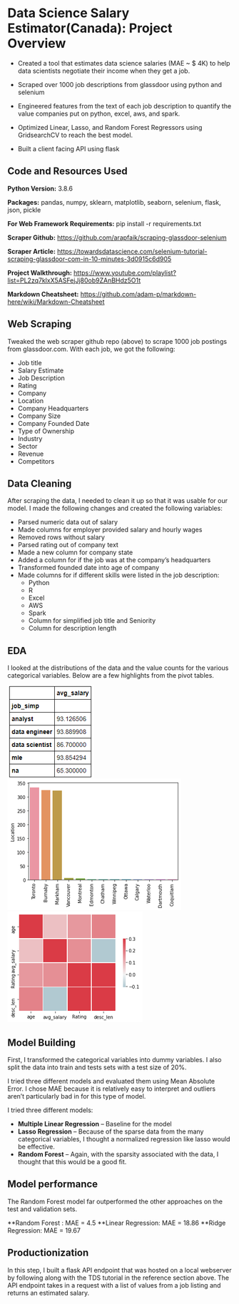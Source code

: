 # Data Science Salary Estimator(Canada): Project Overview
* Created a tool that estimates data science salaries (MAE ~ $ 4K) to help data scientists negotiate their income when they get a job.

* Scraped over 1000 job descriptions from glassdoor using python and selenium

* Engineered features from the text of each job description to quantify the value companies put on python, excel, aws, and spark.

* Optimized Linear, Lasso, and Random Forest Regressors using GridsearchCV to reach the best model.

* Built a client facing API using flask

## Code and Resources Used

**Python Version:** 3.8.6

**Packages:** pandas, numpy, sklearn, matplotlib, seaborn, selenium, flask, json, pickle

**For Web Framework Requirements:** pip install -r requirements.txt

**Scraper Github:** https://github.com/arapfaik/scraping-glassdoor-selenium

**Scraper Article:** https://towardsdatascience.com/selenium-tutorial-scraping-glassdoor-com-in-10-minutes-3d0915c6d905

**Project Walkthrough:** https://www.youtube.com/playlist?list=PL2zq7klxX5ASFejJj80ob9ZAnBHdz5O1t

**Markdown Cheatsheet:** https://github.com/adam-p/markdown-here/wiki/Markdown-Cheatsheet

## Web Scraping
Tweaked the web scraper github repo (above) to scrape 1000 job postings from glassdoor.com. With each job, we got the following:

* Job title
* Salary Estimate
* Job Description
* Rating
* Company
* Location
* Company Headquarters
* Company Size
* Company Founded Date
* Type of Ownership
* Industry
* Sector
* Revenue
* Competitors
## Data Cleaning
After scraping the data, I needed to clean it up so that it was usable for our model. I made the following changes and created the following variables:

* Parsed numeric data out of salary
* Made columns for employer provided salary and hourly wages
* Removed rows without salary
* Parsed rating out of company text
* Made a new column for company state
* Added a column for if the job was at the company’s headquarters
* Transformed founded date into age of company
* Made columns for if different skills were listed in the job description:
  * Python
  * R
  * Excel
  * AWS
  * Spark
  * Column for simplified job title and Seniority
  * Column for description length

## EDA
I looked at the distributions of the data and the value counts for the various categorical variables. Below are a few highlights from the pivot tables.

![](images/salary_by_pos.png)
![](images/location.png)
![](images/correlation.png)

## Model Building
First, I transformed the categorical variables into dummy variables. I also split the data into train and tests sets with a test size of 20%.

I tried three different models and evaluated them using Mean Absolute Error. I chose MAE because it is relatively easy to interpret and outliers aren’t particularly bad in for this type of model.

I tried three different models:

* **Multiple Linear Regression** – Baseline for the model
* **Lasso Regression** – Because of the sparse data from the many categorical variables, I thought a normalized regression like lasso would be effective.
* **Random Forest** – Again, with the sparsity associated with the data, I thought that this would be a good fit.

## Model performance
The Random Forest model far outperformed the other approaches on the test and validation sets.

**Random Forest : MAE = 4.5
**Linear Regression: MAE = 18.86
**Ridge Regression: MAE = 19.67

## Productionization
In this step, I built a flask API endpoint that was hosted on a local webserver by following along with the TDS tutorial in the reference section above. The API endpoint takes in a request with a list of values from a job listing and returns an estimated salary.
